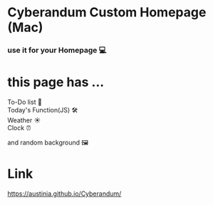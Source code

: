 # Cyberandum Custom Homepage (Mac)

### use it for your Homepage 💻  
  
# this page has ...

To-Do list 📃  
Today's Function(JS) 🛠  
Weather ☀️  
Clock ⏰  
  
and random background 🖼

# Link
https://austinia.github.io/Cyberandum/